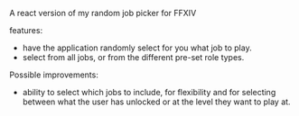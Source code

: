 A react version of my random job picker for FFXIV

features:

- have the application randomly select for you what job to play.
- select from all jobs, or from the different pre-set role types.

Possible improvements:

- ability to select which jobs to include, for flexibility and for selecting between what the user has unlocked or at the level they want to play at.
